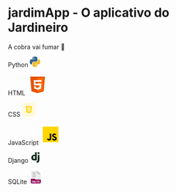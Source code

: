 # jardimApp - O aplicativo do Jardineiro
A cobra vai fumar 🐍

Python 
<img src="/imagem/icons8-python-24.png" alt="">

HTML
<img src="imagem/icons8-html-48.png" alt=""></p>

CSS
<img src="imagem/icons8-css-32.png" alt="">

JavaScript
<img src="imagem/icons8-javascript-48.png" alt="">

Django
<img src="imagem/icons8-django-24.png" alt="">

SQLite
<img src="imagem/base-de-dados.png" width="32px" alt="">